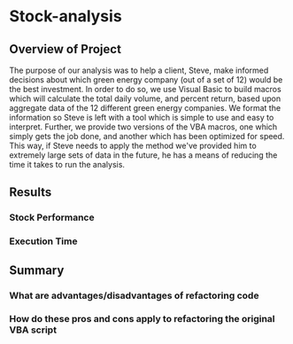 # Stock-analysis

## Overview of Project
The purpose of our analysis was to help a client, Steve, make informed decisions about which green energy company (out of a set of 12) would be the best investment. In order to do so, we use Visual Basic to build macros which will calculate the total daily volume, and percent return, based upon aggregate data of the 12 different green energy companies. We format the information so Steve is left with a tool which is simple to use and easy to interpret. Further, we provide two versions of the VBA macros, one which simply gets the job done, and another which has been optimized for speed. This way, if Steve needs to apply the method we've provided him to extremely large sets of data in the future, he has a means of reducing the time it takes to run the analysis. 

## Results

### Stock Performance

### Execution Time

## Summary

### What are advantages/disadvantages of refactoring code

### How do these pros and cons apply to refactoring the original VBA script



